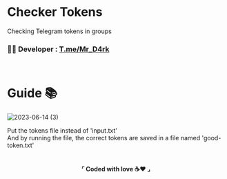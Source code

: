 # Checker Tokens
Checking Telegram tokens in groups
<h3>👨‍💻 Developer : <a href='https://t.me/Mr_D4rk'>T.me/Mr_D4rk</a></h3><br>
<h1>Guide 📚</h1>

![2023-06-14 (3)](https://github.com/Soltanmsb/Checker-Tokens/assets/103173374/84eea7e4-eeab-4b78-9e2c-f7bfdee3b85a)

Put the tokens file instead of 'input.txt'<br>
And by running the file, the correct tokens are saved in a file named 'good-token.txt'<br><br>

<h4 align="center">⌜ Coded with love ☕❤ ⌟</h4>
